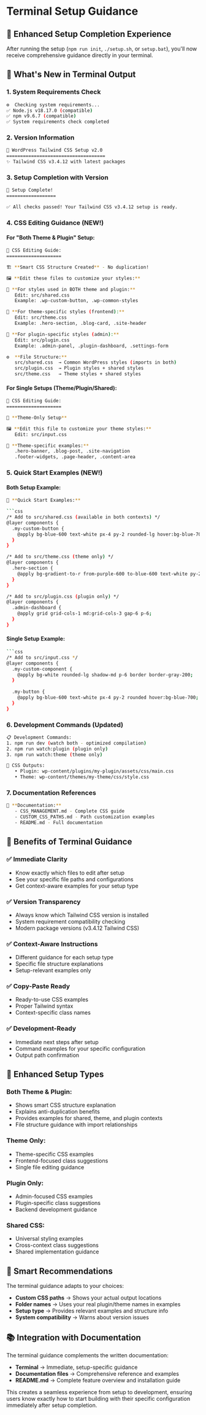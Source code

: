 # Terminal Setup Guidance

## 🎉 Enhanced Setup Completion Experience

After running the setup (`npm run init`, `./setup.sh`, or `setup.bat`), you'll now receive comprehensive guidance directly in your terminal.

## 🎯 What's New in Terminal Output

### 1. **System Requirements Check**
```bash
⚙️  Checking system requirements...
✅ Node.js v18.17.0 (compatible)
✅ npm v9.6.7 (compatible) 
✅ System requirements check completed
```

### 2. **Version Information**
```bash
🎨 WordPress Tailwind CSS Setup v2.0
====================================
✨ Tailwind CSS v3.4.12 with latest packages
```

### 3. **Setup Completion with Version**
```bash
🎉 Setup Complete!
==================

✅ All checks passed! Your Tailwind CSS v3.4.12 setup is ready.
```

### 4. **CSS Editing Guidance** (NEW!)

#### For "Both Theme & Plugin" Setup:
```bash
🎨 CSS Editing Guide:
====================

🏗️ **Smart CSS Structure Created** - No duplication!

🖼️ **Edit these files to customize your styles:**

🔄 **For styles used in BOTH theme and plugin:**
   Edit: src/shared.css
   Example: .wp-custom-button, .wp-common-styles

🎨 **For theme-specific styles (frontend):**
   Edit: src/theme.css
   Example: .hero-section, .blog-card, .site-header

🔌 **For plugin-specific styles (admin):**
   Edit: src/plugin.css
   Example: .admin-panel, .plugin-dashboard, .settings-form

⚙️  **File Structure:**
   src/shared.css  → Common WordPress styles (imports in both)
   src/plugin.css  → Plugin styles + shared styles
   src/theme.css   → Theme styles + shared styles
```

#### For Single Setups (Theme/Plugin/Shared):
```bash
🎨 CSS Editing Guide:
====================

🎨 **Theme-Only Setup**

🖼️ **Edit this file to customize your theme styles:**
   Edit: src/input.css

🎨 **Theme-specific examples:**
   .hero-banner, .blog-post, .site-navigation
   .footer-widgets, .page-header, .content-area
```

### 5. **Quick Start Examples** (NEW!)

#### Both Setup Example:
```bash
🎯 **Quick Start Examples:**

```css
/* Add to src/shared.css (available in both contexts) */
@layer components {
  .my-custom-button {
    @apply bg-blue-600 text-white px-4 py-2 rounded-lg hover:bg-blue-700;
  }
}

/* Add to src/theme.css (theme only) */
@layer components {
  .hero-section {
    @apply bg-gradient-to-r from-purple-600 to-blue-600 text-white py-20;
  }
}

/* Add to src/plugin.css (plugin only) */
@layer components {
  .admin-dashboard {
    @apply grid grid-cols-1 md:grid-cols-3 gap-6 p-6;
  }
}
```

#### Single Setup Example:
```bash
```css
/* Add to src/input.css */
@layer components {
  .my-custom-component {
    @apply bg-white rounded-lg shadow-md p-6 border border-gray-200;
  }
  
  .my-button {
    @apply bg-blue-600 text-white px-4 py-2 rounded hover:bg-blue-700;
  }
}
```

### 6. **Development Commands** (Updated)
```bash
📋 Development Commands:
1. npm run dev (watch both - optimized compilation)
2. npm run watch:plugin (plugin only)
3. npm run watch:theme (theme only)

📁 CSS Outputs:
   • Plugin: wp-content/plugins/my-plugin/assets/css/main.css
   • Theme: wp-content/themes/my-theme/css/style.css
```

### 7. **Documentation References**
```bash
📄 **Documentation:**
   - CSS_MANAGEMENT.md - Complete CSS guide
   - CUSTOM_CSS_PATHS.md - Path customization examples
   - README.md - Full documentation
```

## 🎯 Benefits of Terminal Guidance

### ✅ **Immediate Clarity**
- Know exactly which files to edit after setup
- See your specific file paths and configurations
- Get context-aware examples for your setup type

### ✅ **Version Transparency** 
- Always know which Tailwind CSS version is installed
- System requirement compatibility checking
- Modern package versions (v3.4.12 Tailwind CSS)

### ✅ **Context-Aware Instructions**
- Different guidance for each setup type
- Specific file structure explanations
- Setup-relevant examples only

### ✅ **Copy-Paste Ready**
- Ready-to-use CSS examples
- Proper Tailwind syntax
- Context-specific class names

### ✅ **Development-Ready**
- Immediate next steps after setup
- Command examples for your specific configuration
- Output path confirmation

## 🚀 Enhanced Setup Types

### Both Theme & Plugin:
- Shows smart CSS structure explanation  
- Explains anti-duplication benefits
- Provides examples for shared, theme, and plugin contexts
- File structure guidance with import relationships

### Theme Only:
- Theme-specific CSS examples
- Frontend-focused class suggestions
- Single file editing guidance

### Plugin Only:
- Admin-focused CSS examples  
- Plugin-specific class suggestions
- Backend development guidance

### Shared CSS:
- Universal styling examples
- Cross-context class suggestions
- Shared implementation guidance

## 🎨 Smart Recommendations

The terminal guidance adapts to your choices:

- **Custom CSS paths** → Shows your actual output locations
- **Folder names** → Uses your real plugin/theme names in examples
- **Setup type** → Provides relevant examples and structure info
- **System compatibility** → Warns about version issues

## 📚 Integration with Documentation

The terminal guidance complements the written documentation:

- **Terminal** → Immediate, setup-specific guidance
- **Documentation files** → Comprehensive reference and examples
- **README.md** → Complete feature overview and installation guide

This creates a seamless experience from setup to development, ensuring users know exactly how to start building with their specific configuration immediately after setup completion.